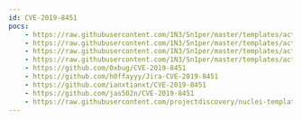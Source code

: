 ```yaml
---
id: CVE-2019-8451
pocs:
    - https://raw.githubusercontent.com/1N3/Sn1per/master/templates/active/CVE-2019-8451_Jira_SSRF_4.sh
    - https://raw.githubusercontent.com/1N3/Sn1per/master/templates/active/CVE-2019-8451_Jira_SSRF_3.sh
    - https://raw.githubusercontent.com/1N3/Sn1per/master/templates/active/CVE-2019-8451_Jira_SSRF_2.sh
    - https://raw.githubusercontent.com/1N3/Sn1per/master/templates/active/CVE-2019-8451_Jira_SSRF_1.sh
    - https://github.com/0xbug/CVE-2019-8451
    - https://github.com/h0ffayyy/Jira-CVE-2019-8451
    - https://github.com/ianxtianxt/CVE-2019-8451
    - https://github.com/jas502n/CVE-2019-8451
    - https://raw.githubusercontent.com/projectdiscovery/nuclei-templates/master/cves/CVE-2019-8451.yaml
---
```

